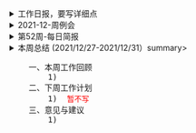 <details>
    <summary>工作日报，要写详细点</summary>
    <pre>
    	<font size=4 color=red>
    	1.具体解决了什么问题，如何解决的，联系了哪些人，结论是什么？有什么收获。
		2.工作日报可以作为经验教训，可查证。
		3.不能在采用teambition以往的方式进行。
    	4.如要记录其他事情，以事项的形式进行
		5.每天一则，可以把任何事情都列为工作
		6.每周末进行总结（周报）并归档
		7.每月进行总结（月报）
		8.主要以事项为主，若有想法或者情绪，可通过括号备注的方式
		9.简洁明了，每项不超过20字
		10.每日总结问题点，工作上的，沟通上的，可以优化的点
		11.真实有效，即便是与人聊天，发呆也要如实记录，方便统计时间的花销
		</font>
	</pre>
</details>


<details>
    <summary>2021-12-周例会 </summary>
    <pre>
    L2小组：
	环境组：
    </pre>
</details>




<details>
    <summary>第52周-每日简报</summary>
    <pre>
BH5212270008 工作简报
	0.今日计划：
        0.1	
	1.日常工作
        1.1	排查生产问题，换手机号后los仍给旧手机号发短信问题；
        1.2	跟进ttk上周未确认问题；
    2.其他安排：	
        2.1	学习go;
    3.改进意见：
        3.1	
<br>BH5212280009 工作简报
	0.今日计划：
        0.1	
	1.日常工作
        1.1	整理IM跟进事项；
        1.2	整理ttk专项问题及跟进事项表格；
        1.3	整理ttk邮件，问题分类；
    2.其他安排：	
        2.1	
    3.改进意见：
        3.1	
<br>BH5212229010 工作简报
	0.今日计划：
        0.1	<font size=3 color=green>整理confluence文档，规范化；</font>
	1.日常工作
        1.1	邮件跟进ttk问题；
        1.2	熟悉DTing文档，重新整理PPT;
    2.其他安排：	
        2.1	
    3.改进意见：
        3.1	
<br>BH5212300011 工作简报
	0.今日计划：
        0.1	
	1.日常工作
        1.1	回复工单系统ttk问题；
        1.2	统计跟进历史问题处理情况；
        1.3	修改每日生产问题统计维度；
    2.其他安排：	
        2.1	
    3.改进意见：
        3.1	
<br>BH5212310012 工作简报
	0.今日计划：
        0.1	
	1.日常工作
        1.1	修改DTing监控平台PPT；
    2.其他安排：	
        2.1	
    3.改进意见：
        3.1	
<br><font size=3 color=green>BH5201010013 工作简报</font>
	0.今日计划：
        0.1	
	1.日常工作
        1.1	
    2.其他安排：	
        2.1	
    3.改进意见：
        3.1	
<br><font size=3 color=green>BH5201020014 工作简报</font>
	0.今日计划：
        0.1	
	1.日常工作
        1.1	
    2.其他安排：	
        2.1	
    3.改进意见：
        3.1	
</pre>
</details>








<details>
    <summary>本周总结 (2021/12/27-2021/12/31）summary>
    <pre>
    一、本周工作回顾
		1)
	二、下周工作计划
		1)	<font size=3 color=red>暂不写</font>
	三、意见与建议
		1)
	</pre>
</details>
